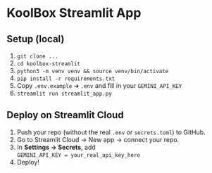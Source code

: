 # KoolBox Streamlit App

## Setup (local)

1. `git clone ...`
2. `cd koolbox-streamlit`
3. `python3 -m venv venv && source venv/bin/activate`
4. `pip install -r requirements.txt`
5. Copy `.env.example` ➔ `.env` and fill in your `GEMINI_API_KEY`
6. `streamlit run streamlit_app.py`

## Deploy on Streamlit Cloud

1. Push your repo (without the real `.env` or `secrets.toml`) to GitHub.
2. Go to Streamlit Cloud → New app → connect your repo.
3. In **Settings → Secrets**, add  
   `GEMINI_API_KEY = your_real_api_key_here`
4. Deploy!
